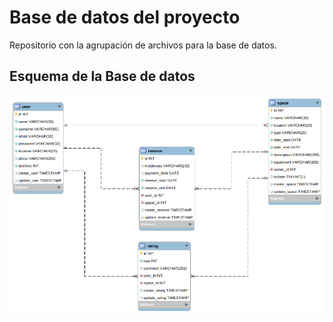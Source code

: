 
# Base de datos del proyecto

Repositorio con la agrupación de archivos para la base de datos.


## Esquema de la Base de datos

![Esquema](/Entregas/BBDD/EER_Diagram.jpg )

